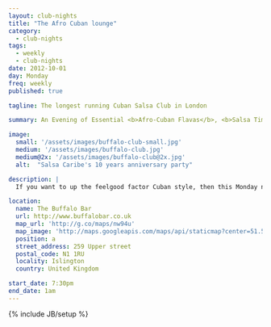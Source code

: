 ```yaml
---
layout: club-nights
title: "The Afro Cuban lounge"
category: 
  - club-nights
tags:
  - weekly
  - club-nights
date: 2012-10-01
day: Monday
freq: weekly
published: true

tagline: The longest running Cuban Salsa Club in London

summary: An Evening of Essential <b>Afro-Cuban Flavas</b>, <b>Salsa Timba</b> & <b>Latin Jazz</b>

image:
  small: '/assets/images/buffalo-club-small.jpg'
  medium: '/assets/images/buffalo-club.jpg'
  medium@2x: '/assets/images/buffalo-club@2x.jpg'
  alt:  "Salsa Caribe's 10 years anniversary party"

description: |
  If you want to up the feelgood factor Cuban style, then this Monday night at The Buffalo Bar is for you. Doors open at 7.30pm, with classes for all levels from around 7.45pm, followed by an evening of dancing, drinking and socialising to the sounds of the very best Cuban salsa, timba &amp; son, courtesy of DJ Dr Jim.

location:
  name: The Buffalo Bar
  url: http://www.buffalobar.co.uk
  map_url: 'http://g.co/maps/nw94u'
  map_image: 'http://maps.googleapis.com/maps/api/staticmap?center=51.54580,-0.103616&amp;zoom=15&amp;size=198x198&amp;markers=color:red%7Clabel:a%7C51.54580,-0.103616&amp;sensor=false'
  position: a
  street_address: 259 Upper street
  postal_code: N1 1RU
  locality: Islington
  country: United Kingdom

start_date: 7:30pm
end_date: 1am
---
```

{% include JB/setup %}
